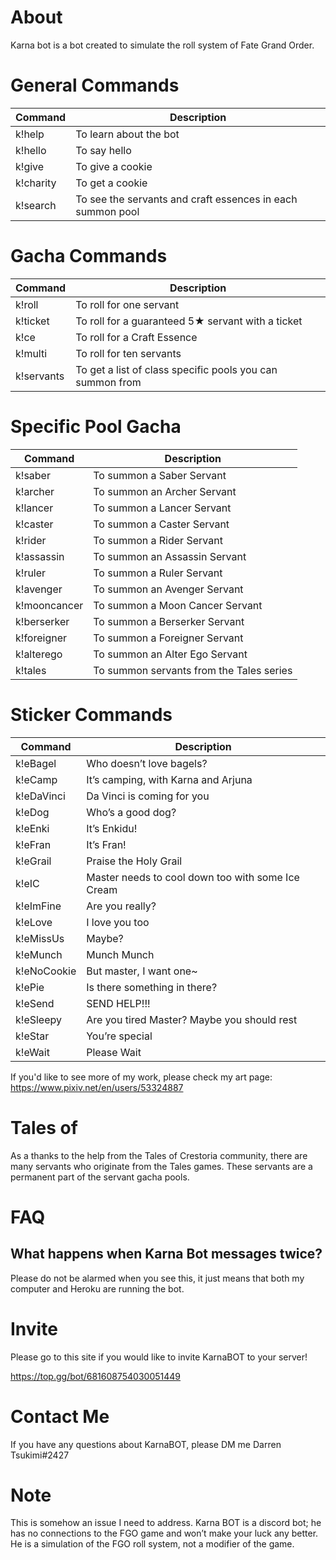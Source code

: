 
# About

Karna bot is a bot created to simulate the roll system of Fate Grand Order.

# General Commands

| Command | Description |
| ------------- | ------------- |
| k!help  | To learn about the bot  |
| k!hello  | To say hello  |
| k!give  | To give a cookie  |
| k!charity  | To get a cookie  |	
| k!search  | To see the servants and craft essences in each summon pool  |	

# Gacha Commands

| Command | Description |
| ------------- | ------------- |
| k!roll  | To roll for one servant  |
| k!ticket | To roll for a guaranteed 5★ servant with a ticket  |
| k!ce  | To roll for a Craft Essence |
| k!multi  | To roll for ten servants  |
| k!servants  | To get a list of class specific pools you can summon from  |

# Specific Pool Gacha

| Command | Description |
| ------------- | ------------- |
| k!saber  | To summon a Saber Servant  |
| k!archer  | To summon an Archer Servant  |
| k!lancer  | To summon a Lancer Servant  |
| k!caster  | To summon a Caster Servant  |
| k!rider  | To summon a Rider Servant  |
| k!assassin  | To summon an Assassin Servant  |
| k!ruler  | To summon a Ruler Servant  |
| k!avenger  | To summon an Avenger Servant  |
| k!mooncancer  | To summon a Moon Cancer Servant  |
| k!berserker  | To summon a Berserker Servant  |
| k!foreigner  | To summon a Foreigner Servant  |
| k!alterego  | To summon an Alter Ego Servant  |
| k!tales  | To summon servants from the Tales series  |


# Sticker Commands

| Command | Description |
| ------------- | ------------- |
| k!eBagel  | Who doesn’t love bagels?  |
| k!eCamp | It’s camping, with Karna and Arjuna   |
| k!eDaVinci | Da Vinci is coming for you  |
| k!eDog | Who’s a good dog?  |
| k!eEnki  | It’s Enkidu!  |
| k!eFran | It’s Fran!  |
| k!eGrail | Praise the Holy Grail  |
| k!eIC | Master needs to cool down too with some Ice Cream |
| k!eImFine  | Are you really? |
| k!eLove | I love you too  |
| k!eMissUs | Maybe? |
| k!eMunch | Munch Munch  |
| k!eNoCookie | But master, I want one~ |
|k!ePie | Is there something in there? |
|k!eSend | SEND HELP!!! |
|k!eSleepy | Are you tired Master? Maybe you should rest |
|k!eStar | You’re special |
|k!eWait | Please Wait|

If you'd like to see more of my work, please check my art page: https://www.pixiv.net/en/users/53324887

# Tales of

As a thanks to the help from the Tales of Crestoria community, there are many servants who originate from the Tales games. These servants are a permanent part of the servant gacha pools.

# FAQ

## What happens when Karna Bot messages twice?

Please do not be alarmed when you see this, it just means that both my computer and Heroku are running the bot. 

# Invite

Please go to this site if you would like to invite KarnaBOT to your server!

https://top.gg/bot/681608754030051449

# Contact Me

If you have any questions about KarnaBOT, please DM me Darren Tsukimi#2427

# Note

This is somehow an issue I need to address. Karna BOT is a discord bot; he has no connections to the FGO game and won’t make your luck any better. He is a simulation of the FGO roll system, not a modifier of the game.
